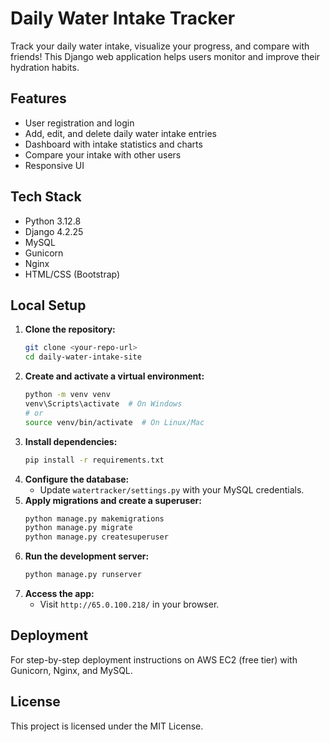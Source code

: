 # Daily Water Intake Tracker

Track your daily water intake, visualize your progress, and compare with friends! This Django web application helps users monitor and improve their hydration habits.

## Features

- User registration and login
- Add, edit, and delete daily water intake entries
- Dashboard with intake statistics and charts
- Compare your intake with other users
- Responsive UI

## Tech Stack

- Python 3.12.8
- Django 4.2.25
- MySQL
- Gunicorn
- Nginx
- HTML/CSS (Bootstrap)

## Local Setup

1. **Clone the repository:**
	```sh
	git clone <your-repo-url>
	cd daily-water-intake-site
	```
2. **Create and activate a virtual environment:**
	```sh
	python -m venv venv
	venv\Scripts\activate  # On Windows
	# or
	source venv/bin/activate  # On Linux/Mac
	```
3. **Install dependencies:**
	```sh
	pip install -r requirements.txt
	```
4. **Configure the database:**
	- Update `watertracker/settings.py` with your MySQL credentials.
5. **Apply migrations and create a superuser:**
	```sh
	python manage.py makemigrations
	python manage.py migrate
	python manage.py createsuperuser
	```
6. **Run the development server:**
	```sh
	python manage.py runserver
	```
7. **Access the app:**
	- Visit `http://65.0.100.218/` in your browser.

## Deployment

For step-by-step deployment instructions on AWS EC2 (free tier) with Gunicorn, Nginx, and MySQL.

## License

This project is licensed under the MIT License.
